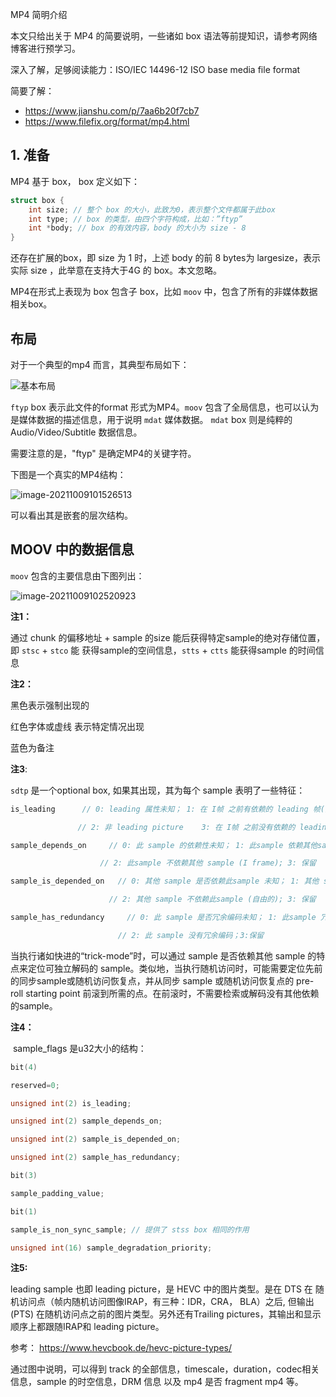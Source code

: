 MP4 简明介绍

本文只给出关于 MP4 的简要说明，一些诸如 box 语法等前提知识，请参考网络博客进行预学习。

深入了解，足够阅读能力：ISO/IEC 14496-12 ISO base media file format

简要了解：

* https://www.jianshu.com/p/7aa6b20f7cb7
* https://www.filefix.org/format/mp4.html

## 1. 准备

MP4 基于 box， box 定义如下：

```c
struct box {
    int size; // 整个 box 的大小，此致为0，表示整个文件都属于此box
    int type; // box 的类型，由四个字符构成，比如：”ftyp”
    int *body; // box 的有效内容，body 的大小为 size - 8
}
```

还存在扩展的box，即 size 为 1 时，上述 body 的前 8 bytes为 largesize，表示实际 size ，此举意在支持大于4G 的 box。本文忽略。

MP4在形式上表现为 box 包含子 box，比如 `moov` 中，包含了所有的非媒体数据相关box。

## 布局

对于一个典型的mp4 而言，其典型布局如下：

![基本布局](D:\GitHub\media\container\MP4\assets\layout_brief.png)

`ftyp` box 表示此文件的format 形式为MP4。`moov` 包含了全局信息，也可以认为是媒体数据的描述信息，用于说明 `mdat` 媒体数据。 `mdat` box 则是纯粹的 Audio/Video/Subtitle 数据信息。

需要注意的是，"ftyp" 是确定MP4的关键字符。

下图是一个真实的MP4结构：

![image-20211009101526513](D:\GitHub\media\container\MP4\assets\real_layout.png)

可以看出其是嵌套的层次结构。

## MOOV 中的数据信息

`moov` 包含的主要信息由下图列出：

![image-20211009102520923](D:\GitHub\media\container\MP4\assets\moov_info.png)

**注1：**

通过 chunk 的偏移地址 + sample 的size 能后获得特定sample的绝对存储位置，即 `stsc` + `stco` 能 获得sample的空间信息，`stts` + `ctts` 能获得sample 的时间信息

**注2：**

黑色表示强制出现的

红色字体或虚线 表示特定情况出现

蓝色为备注

**注3**: 

`sdtp` 是一个optional box, 如果其出现，其为每个 sample 表明了一些特征：

```c
is_leading 		// 0: leading 属性未知； 1: 在 I帧 之前有依赖的 leading 帧(因此不能解码)

			   // 2: 非 leading picture    3: 在 I帧 之前没有依赖的 leading 帧(因此能解码)

sample_depends_on 	  // 0: 此 sample 的依赖性未知； 1: 此sample 依赖其他sample (non-I frame)

					// 2: 此sample 不依赖其他 sample (I frame); 3: 保留

sample_is_depended_on 	// 0: 其他 sample 是否依赖此sample 未知； 1: 其他 sample 可能依赖此sample(非自由的)

					  // 2: 其他 sample 不依赖此sample (自由的); 3: 保留

sample_has_redundancy 	  // 0: 此 sample 是否冗余编码未知； 1: 此sample 冗余编码

						// 2: 此 sample 没有冗余编码；3:保留
```

当执行诸如快进的“trick-mode”时，可以通过 sample 是否依赖其他 sample 的特点来定位可独立解码的 sample。类似地，当执行随机访问时，可能需要定位先前的同步sample或随机访问恢复点，并从同步 sample 或随机访问恢复点的 pre-roll starting point 前滚到所需的点。在前滚时，不需要检索或解码没有其他依赖的sample。

 

**注4：**

​     sample_flags 是u32大小的结构：

 ```c
 bit(4)
 
 reserved=0;
 
 unsigned int(2) is_leading;
 
 unsigned int(2) sample_depends_on;
 
 unsigned int(2) sample_is_depended_on;
 
 unsigned int(2) sample_has_redundancy;
 
 bit(3)
 
 sample_padding_value;
 
 bit(1)
 
 sample_is_non_sync_sample; // 提供了 stss box 相同的作用
 
 unsigned int(16) sample_degradation_priority;
 ```

**注5:** 

leading sample 也即 leading picture，是 HEVC 中的图片类型。是在 DTS 在 随机访问点（帧内随机访问图像IRAP，有三种：IDR，CRA， BLA）之后, 但输出(PTS) 在随机访问点之前的图片类型。另外还有Trailing pictures，其输出和显示顺序上都跟随IRAP和 leading picture。

参考： https://www.hevcbook.de/hevc-picture-types/

通过图中说明，可以得到 track 的全部信息，timescale，duration，codec相关信息，sample 的时空信息，DRM 信息 以及 mp4 是否 fragment mp4 等。

[^注意]: 在 fragment mp4 中，图中的 sample 相关的时/空信息，可能不存在与 `moov` 中，其存在于 `moof` 中。见下面介绍。

